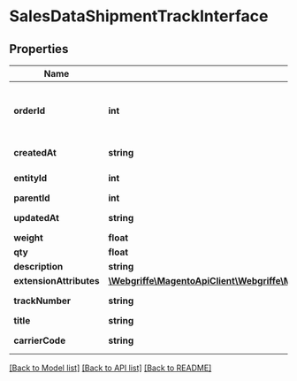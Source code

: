 # SalesDataShipmentTrackInterface

## Properties
Name | Type | Description | Notes
------------ | ------------- | ------------- | -------------
**orderId** | **int** | The order_id for the shipment package. | 
**createdAt** | **string** | Created-at timestamp. | [optional] 
**entityId** | **int** | Shipment package ID. | [optional] 
**parentId** | **int** | Parent ID. | 
**updatedAt** | **string** | Updated-at timestamp. | [optional] 
**weight** | **float** | Weight. | 
**qty** | **float** | Quantity. | 
**description** | **string** | Description. | 
**extensionAttributes** | [**\Webgriffe\MagentoApiClient\Webgriffe\MagentoApiClient\Model\SalesDataShipmentTrackExtensionInterface**](SalesDataShipmentTrackExtensionInterface.md) |  | [optional] 
**trackNumber** | **string** | Track number. | 
**title** | **string** | Title. | 
**carrierCode** | **string** | Carrier code. | 

[[Back to Model list]](../README.md#documentation-for-models) [[Back to API list]](../README.md#documentation-for-api-endpoints) [[Back to README]](../README.md)


